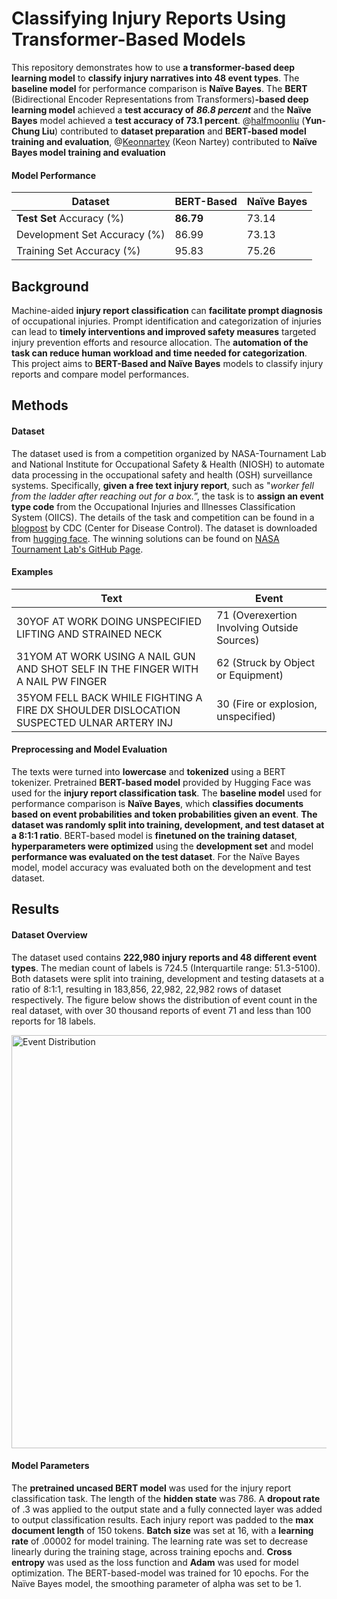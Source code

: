 # Classifying Injury Reports Using Transformer-Based Models
This repository demonstrates how to use **a transformer-based deep learning model** to **classify injury narratives into 48 event types**. The **baseline model** for performance comparison is **Naïve Bayes**. The **BERT** (Bidirectional Encoder Representations from Transformers)**-based deep learning model** achieved a **test accuracy of** ***86.8 percent*** and the **Naïve Bayes** model achieved a **test accuracy of 73.1 percent**. @[halfmoonliu](https://github.com/halfmoonliu) (**Yun-Chung Liu**) contributed to **dataset preparation** and **BERT-based model training and evaluation**, @[Keonnartey](https://github.com/Keonnartey) (Keon Nartey) contributed to **Naïve Bayes model training and evaluation**

#### Model Performance

| Dataset | **BERT-Based** | Naïve Bayes | 
|---|---|---|
| **Test Set** Accuracy (%) | **86.79** | 73.14 |
| Development Set Accuracy (%) | 86.99 | 73.13 |
| Training Set Accuracy (%) | 95.83 | 75.26  |

## Background
Machine-aided **injury report classification** can **facilitate prompt diagnosis** of occupational injuries. Prompt identification and categorization of injuries can lead to **timely interventions and improved safety measures** targeted injury prevention efforts and resource allocation. The **automation of the task can reduce human workload and time needed for categorization**. This project aims to **BERT-Based and Naïve Bayes** models to classify injury reports and compare model performances. 

## Methods

#### Dataset
The dataset used is from a competition organized by NASA-Tournament Lab and National Institute for Occupational Safety & Health (NIOSH) to automate data processing in the occupational safety and health (OSH) surveillance systems. Specifically, **given a free text injury report**, such as "*worker fell from the ladder after reaching out for a box.*”, the task is to **assign an event type code** from the Occupational Injuries and Illnesses Classification System (OIICS). The details of the task and competition can be found in a [blogpost](https://blogs.cdc.gov/niosh-science-blog/2020/02/26/ai-crowdsourcing/) by CDC (Center for Disease Control). The dataset is downloaded from [hugging face](https://huggingface.co/datasets/mayerantoine/injury-narrative-coding). The winning solutions can be found on [NASA Tournament Lab's GitHub Page](https://github.com/NASA-Tournament-Lab/CDC-NLP-Occ-Injury-Coding).

#### Examples

| Text | Event |
|---|---|
| 30YOF AT WORK DOING UNSPECIFIED LIFTING AND STRAINED NECK | 71 (Overexertion Involving Outside Sources) |
| 31YOM AT WORK USING A NAIL GUN AND SHOT SELF IN THE FINGER WITH A NAIL PW FINGER | 62 (Struck by Object or Equipment) |
| 35YOM FELL BACK WHILE FIGHTING A FIRE DX SHOULDER DISLOCATION SUSPECTED ULNAR ARTERY INJ | 30 (Fire or explosion, unspecified) |

#### Preprocessing and Model Evaluation

The texts were turned into **lowercase** and **tokenized** using a BERT tokenizer. Pretrained **BERT-based model** provided by Hugging Face was used for the **injury report classification task**. The **baseline model** used for performance comparison is **Naïve Bayes**, which **classifies documents based on event probabilities and token probabilities given an event**. **The dataset was randomly split into training, development, and test dataset at a 8:1:1 ratio**.  BERT-based model is **finetuned on the training dataset**, **hyperparameters were optimized** using the **development set** and model **performance was evaluated on the test dataset**. For the Naïve Bayes model, model accuracy was evaluated both on the development and test dataset. 

## Results

#### Dataset Overview

The dataset used contains **222,980 injury reports and 48 different event types**. The median count of labels is 724.5 (Interquartile range: 51.3-5100). Both datasets were split into training, development and testing datasets at a ratio of 8:1:1, resulting in 183,856, 22,982, 22,982 rows of dataset respectively. The figure below shows the distribution of event count in the real dataset, with over 30 thousand reports of event 71 and less than 100 reports for 18 labels. 

<img width="661" alt="Event Distribution" src="https://github.com/halfmoonliu/InjuryNoteLabel/assets/46064664/ca8bc831-1ead-466c-a4ed-90a2d5f728bf">


#### Model Parameters

The **pretrained uncased BERT model** was used for the injury report classification task. The length of the **hidden state** was 786. A **dropout rate** of .3 was applied to the output state and a fully connected layer was added to output classification results. Each injury report was padded to the **max document length** of 150 tokens. **Batch size** was set at 16, with a **learning rate** of .00002 for model training. The learning rate was set to decrease linearly during the training stage, across training epochs and. **Cross entropy** was used as the loss function and **Adam** was used for model optimization. The BERT-based-model was trained for 10 epochs. For the Naïve Bayes model, the smoothing parameter of alpha was set to be 1. 


